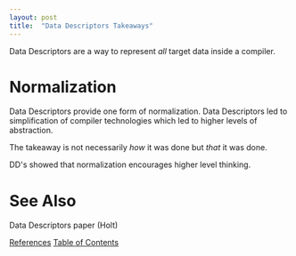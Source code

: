 ```yaml
---
layout: post
title:  "Data Descriptors Takeaways"
---
```

Data Descriptors are a way to represent _all_ target data inside a compiler.

# Normalization

Data Descriptors provide one form of normalization.  Data Descriptors led to simplification of compiler technologies which led to higher levels of abstraction.

The takeaway is not necessarily _how_ it was done but _that_ it was done.

DD's showed that normalization encourages higher level thinking.

# See Also
Data Descriptors paper (Holt)

[References](https://guitarvydas.github.io/2021/01/14/References.html)
[Table of Contents](https://guitarvydas.github.io/2021/05/14/Table-Of-Contents.html)


<script src="https://utteranc.es/client.js" 
        repo="guitarvydas/guitarvydas.github.io" 
        issue-term="pathname" 
        theme="github-light" 
        crossorigin="anonymous" 
        async> 
</script> 

